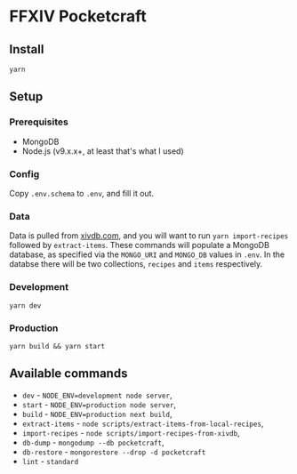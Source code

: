 # FFXIV Pocketcraft

## Install

```
yarn
```

## Setup

### Prerequisites
- MongoDB
- Node.js (v9.x.x+, at least that's what I used)

### Config
Copy `.env.schema` to `.env`, and fill it out.

### Data

Data is pulled from [xivdb.com](http://xivdb.com), and you will want to run `yarn import-recipes` followed by `extract-items`.
These commands will populate a MongoDB database, as specified via the `MONGO_URI` and `MONGO_DB` values in `.env`.
In the databse there will be two collections, `recipes` and `items` respectively.

### Development

```
yarn dev
```

### Production

```
yarn build && yarn start
```

## Available commands

- `dev` - `NODE_ENV=development node server`,
- `start` - `NODE_ENV=production node server`,
- `build` - `NODE_ENV=production next build`,
- `extract-items` - `node scripts/extract-items-from-local-recipes`,
- `import-recipes` - `node scripts/import-recipes-from-xivdb`,
- `db-dump` - `mongodump --db pocketcraft`,
- `db-restore` - `mongorestore --drop -d pocketcraft`
- `lint` - `standard`
